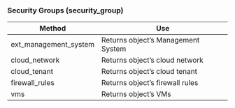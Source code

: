 ### Security Groups (security\_group)

| Method                  | Use                                |
| ----------------------- | ---------------------------------- |
| ext\_management\_system | Returns object’s Management System |
| cloud\_network          | Returns object’s cloud network     |
| cloud\_tenant           | Returns object’s cloud tenant      |
| firewall\_rules         | Returns object’s firewall rules    |
| vms                     | Returns object’s VMs               |
